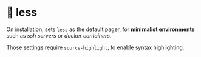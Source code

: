 # 📄 less

On installation, sets `less` as the default pager,
for **minimalist environments** such as _ssh servers_ or _docker containers_.

Those settings require `source-highlight`, to enable syntax highlighting.
